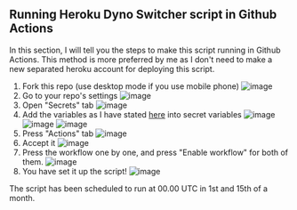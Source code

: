 ## Running Heroku Dyno Switcher script in Github Actions

In this section, I will tell you the steps to make this script running in Github Actions. This method is more preferred by me as I don't need to make a new separated heroku account for deploying this script.

1. Fork this repo (use desktop mode if you use mobile phone)
![image](https://user-images.githubusercontent.com/92842340/148034366-7560d8c0-4f49-42c6-8a31-f0cac240c1db.png)
2. Go to your repo's settings
![image](https://user-images.githubusercontent.com/92842340/148034530-a2a8cee0-9b2c-4570-aa60-14feb6dae10c.png)
3. Open "Secrets" tab
![image](https://user-images.githubusercontent.com/92842340/148034635-f4069c4e-3ac9-468c-81ca-49e9e02be27f.png)
4. Add the variables as I have stated <a href="https://github.com/tiararosebiezetta/HerokuDynoSwitcher/tree/actions-tutorial#-variables">here</a> into secret variables
![image](https://user-images.githubusercontent.com/92842340/148034879-95cf06dc-84fb-4bf4-84dd-6270ed17dd27.png)
![image](https://user-images.githubusercontent.com/92842340/148034958-8009112b-441b-4285-8e21-d5bab92bdaf8.png)
![image](https://user-images.githubusercontent.com/92842340/148035183-1f7352b6-0df7-4721-a001-675534501a3d.png)
5. Press "Actions" tab
![image](https://user-images.githubusercontent.com/92842340/148035579-4bd526f0-723c-4283-a489-2ac28c9023cd.png)
6. Accept it
![image](https://user-images.githubusercontent.com/92842340/148035673-e84c1651-ecab-46aa-95ca-8bb526723ace.png)
7. Press the workflow one by one, and press "Enable workflow" for both of them.
![image](https://user-images.githubusercontent.com/92842340/148036037-740c33cd-d136-4530-87bd-9145e80b1568.png)
8. You have set it up the script!
![image](https://user-images.githubusercontent.com/92842340/148036124-72adb09d-f49d-4ff7-b503-094edb7a4d2b.png)

The script has been scheduled to run at 00.00 UTC in 1st and 15th of a month.
